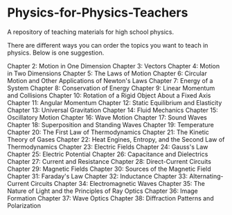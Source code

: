 # Physics-for-Physics-Teachers

A repository of teaching materials for high school physics. 

There are different ways you can order the topics you want to teach in physics. 
Below is one suggestion. 

Chapter 2: Motion in One Dimension 
Chapter 3: Vectors 
Chapter 4: Motion in Two Dimensions 
Chapter 5: The Laws of Motion
Chapter 6: Circular Motion and Other Applications of Newton's Laws
Chapter 7: Energy of a System
Chapter 8: Conservation of Energy
Chapter 9: Linear Momentum and Collisions
Chapter 10: Rotation of a Rigid Object About a Fixed Axis
Chapter 11: Angular Momentum
Chapter 12: Static Equilibrium and Elasticity
Chapter 13: Universal Gravitation
Chapter 14: Fluid Mechanics
Chapter 15: Oscillatory Motion
Chapter 16: Wave Motion
Chapter 17: Sound Waves
Chapter 18: Superposition and Standing Waves
Chapter 19: Temperature
Chapter 20: The First Law of Thermodynamics
Chapter 21: The Kinetic Theory of Gases
Chapter 22: Heat Engines, Entropy, and the Second Law of Thermodynamics
Chapter 23: Electric Fields
Chapter 24: Gauss's Law
Chapter 25: Electric Potential
Chapter 26: Capacitance and Dielectrics
Chapter 27: Current and Resistance
Chapter 28: Direct-Current Circuits
Chapter 29: Magnetic Fields
Chapter 30: Sources of the Magnetic Field
Chapter 31: Faraday's Law
Chapter 32: Inductance
Chapter 33: Alternating-Current Circuits
Chapter 34: Electromagnetic Waves
Chapter 35: The Nature of Light and the Principles of Ray Optics
Chapter 36: Image Formation
Chapter 37: Wave Optics
Chapter 38: Diffraction Patterns and Polarization
